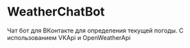 # WeatherChatBot
Чат бот для ВКонтакте для определения текущей погоды.
С использованием VKApi и OpenWeatherApi
